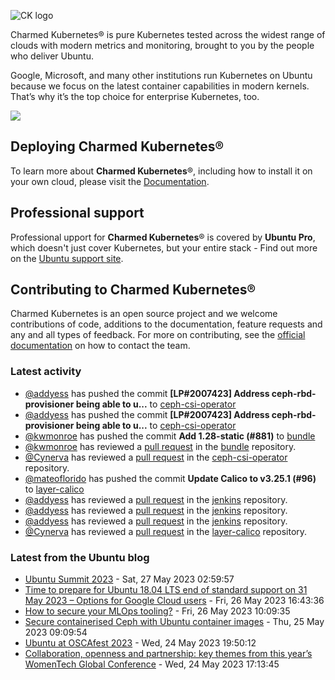 ![CK logo](https://assets.ubuntu.com/v1/451d4cf4-Charmed+Kubernetes_RGB_onWhite_2022.svg)

Charmed Kubernetes® is pure Kubernetes tested across the widest range of clouds with modern metrics and monitoring, brought to you by the people who deliver Ubuntu.

Google, Microsoft, and many other institutions run Kubernetes on Ubuntu because we focus on the latest container capabilities in modern kernels. That’s why it’s the top choice for enterprise Kubernetes, too.

![](https://assets.ubuntu.com/v1/843c77b6-juju-at-a-glace.svg)

## Deploying Charmed Kubernetes®

To learn more about **Charmed Kubernetes**®, including how to install it on your own cloud, please visit the [Documentation][docs].

## Professional support

Professional upport for **Charmed Kubernetes**® is covered by **Ubuntu Pro**, which doesn't just cover Kubernetes, but your entire stack - Find out more on the [Ubuntu support site](https://ubuntu.com/support).

## Contributing to Charmed Kubernetes®

Charmed Kubernetes is an open source project and we welcome contributions of code, additions to the documentation, feature requests and any and all types of feedback. For more on contributing, see the [official documentation][get-in-touch] on how to contact the team.

<!-- LINKS -->
[docs]: https://ubuntu.com/kubernetes/docs
[get-in-touch]: https://ubuntu.com/kubernetes/docs/get-in-touch

### Latest activity

<!-- activity starts -->
 - [@addyess](https://github.com/addyess) has pushed the commit **[LP#2007423] Address ceph-rbd-provisioner being able to u...** to [ceph-csi-operator](https://github.com/charmed-kubernetes/ceph-csi-operator)
 - [@addyess](https://github.com/addyess) has pushed the commit **[LP#2007423] Address ceph-rbd-provisioner being able to u...** to [ceph-csi-operator](https://github.com/charmed-kubernetes/ceph-csi-operator)
 - [@kwmonroe](https://github.com/kwmonroe) has pushed the commit **Add 1.28-static (#881)** to [bundle](https://github.com/charmed-kubernetes/bundle)
 - [@kwmonroe](https://github.com/kwmonroe) has reviewed a [pull request](https://github.com/charmed-kubernetes/bundle/pull/881) in the [bundle](https://github.com/charmed-kubernetes/bundle) repository.
 - [@Cynerva](https://github.com/Cynerva) has reviewed a [pull request](https://github.com/charmed-kubernetes/ceph-csi-operator/pull/9) in the [ceph-csi-operator](https://github.com/charmed-kubernetes/ceph-csi-operator) repository.
 - [@mateoflorido](https://github.com/mateoflorido) has pushed the commit **Update Calico to v3.25.1 (#96)** to [layer-calico](https://github.com/charmed-kubernetes/layer-calico)
 - [@addyess](https://github.com/addyess) has reviewed a [pull request](https://github.com/charmed-kubernetes/jenkins/pull/1331) in the [jenkins](https://github.com/charmed-kubernetes/jenkins) repository.
 - [@addyess](https://github.com/addyess) has reviewed a [pull request](https://github.com/charmed-kubernetes/jenkins/pull/1331) in the [jenkins](https://github.com/charmed-kubernetes/jenkins) repository.
 - [@addyess](https://github.com/addyess) has reviewed a [pull request](https://github.com/charmed-kubernetes/jenkins/pull/1331) in the [jenkins](https://github.com/charmed-kubernetes/jenkins) repository.
 - [@Cynerva](https://github.com/Cynerva) has reviewed a [pull request](https://github.com/charmed-kubernetes/layer-calico/pull/96) in the [layer-calico](https://github.com/charmed-kubernetes/layer-calico) repository.
<!-- activity ends -->

<!-- roadmap starts -->

<!-- roadmap ends -->

### Latest from the Ubuntu blog

<!-- blog starts -->
* [Ubuntu Summit 2023](https://ubuntu.com//blog/ubuntu-summit-2023) - Sat, 27 May 2023 02:59:57 
* [Time to prepare for Ubuntu 18.04 LTS end of standard support on 31 May 2023 – Options for Google Cloud users](https://ubuntu.com//blog/time-to-prepare-for-ubuntu-18-04-lts-end-of-standard-support-on-31-may-2023-options-for-google-cloud-users) - Fri, 26 May 2023 16:43:36 
* [How to secure your MLOps tooling?](https://ubuntu.com//blog/secure-mlops-tooling) - Fri, 26 May 2023 10:09:35 
* [Secure containerised Ceph with Ubuntu container images](https://ubuntu.com//blog/secure-containerised-ceph-with-ubuntu-container-images) - Thu, 25 May 2023 09:09:54 
* [Ubuntu at OSCAfest 2023](https://ubuntu.com//blog/ubuntu-at-oscafest-2023) - Wed, 24 May 2023 19:50:12 
* [Collaboration, openness and partnership: key themes from this year’s WomenTech Global Conference](https://ubuntu.com//blog/collaboration-openness-and-partnership-key-themes-from-this-years-womentech-global-conference) - Wed, 24 May 2023 17:13:45 
<!-- blog ends -->
